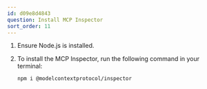 ```yaml
---
id: d09e8d4843
question: Install MCP Inspector
sort_order: 11
---
```


1. Ensure Node.js is installed.

2. To install the MCP Inspector, run the following command in your terminal:

   ```bash
   npm i @modelcontextprotocol/inspector
   ```